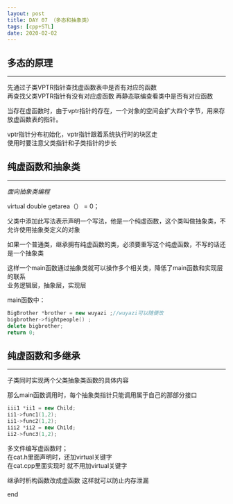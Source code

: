```yaml
---
layout: post
title: DAY 07 （多态和抽象类）
tags: [cpp+STL]
date: 2020-02-02
---
```


## 多态的原理
***

先通过子类VPTR指针查找虚函数表中是否有对应的函数  
再查找父类VPTR指针有没有对应虚函数
再静态联编查看类中是否有对应函数　　



当存在虚函数时，由于vptr指针的存在，一个对象的空间会扩大四个字节，用来存放虚函数表的指针。


vptr指针分布初始化，vptr指针跟着系统执行时的块区走  
使用时要注意父类指针和子类指针的步长


## 纯虚函数和抽象类
***

*面向抽象类编程*

virtual double getarea（） = 0；  


父类中添加此写法表示声明一个写法，他是一个纯虚函数，这个类叫做抽象类，不允许使用抽象类定义的对象  


如果一个普通类，继承拥有纯虚函数的类，必须要重写这个纯虚函数，不写的话还是一个抽象类



这样一个main函数通过抽象类就可以操作多个相关类，降低了main函数和实现层的联系  
业务逻辑层，抽象层，实现层


main函数中：
```cpp
BigBrother *brother = new wuyazi ;//wuyazi可以随便改
bigbrother->fightpeople() ;
delete bigbrother;
return 0;
```


## 纯虚函数和多继承
***

子类同时实现两个父类抽象类函数的具体内容

那么main函数调用时，每个抽象类指针只能调用属于自己的那部分接口  
```cpp
iii1 *ii1 = new Child;
ii1->func1(1,2);
ii1->func2(1,2);
iii2 *ii2 = new Child;
ii2->func3(1,2);

```
多文件编写虚函数时；  
在cat.h里面声明时，还加virtual关键字    
在cat.cpp里面实现时 就不用加virtual关键字  

继承时析构函数改成虚函数 这样就可以防止内存泄漏  

end





